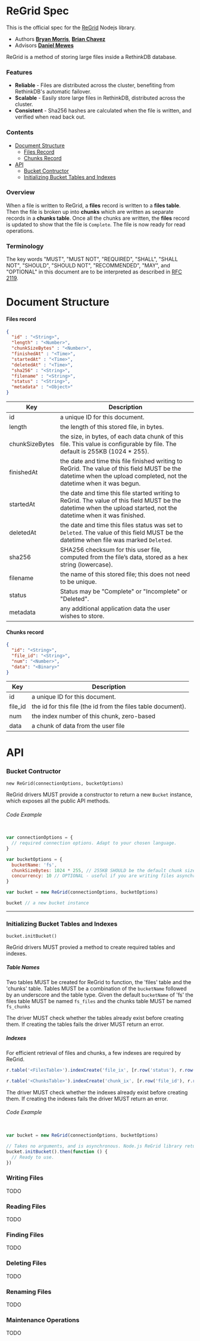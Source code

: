 
# ReGrid Spec

This is the official spec for the [ReGrid](https://github.com/internalfx/regrid) Nodejs library.

- Authors [**Bryan Morris**](https://github.com/internalfx), [**Brian Chavez**](https://github.com/bchavez)
- Advisors [**Daniel Mewes**](https://github.com/danielmewes)

ReGrid is a method of storing large files inside a RethinkDB database.

### Features

- **Reliable** - Files are distributed across the cluster, benefiting from RethinkDB's automatic failover.
- **Scalable** - Easily store large files in RethinkDB, distributed across the cluster.
- **Consistent** - Sha256 hashes are calculated when the file is written, and verified when read back out.

### Contents

 - [Document Structure](#document-structure)
   - [Files Record](#files-record)
   - [Chunks Record](#chunks-record)
 - [API](#api)
   - [Bucket Contructor](#bucket-contructor)
   - [Initializing Bucket Tables and Indexes](#initializing-bucket-tables-and-indexes)

### Overview

When a file is written to ReGrid, a **files** record is written to a **files table**. Then the file is broken up into **chunks** which are written as separate records in a **chunks table**. Once all the chunks are written, the **files** record is updated to show that the file is `Complete`. The file is now ready for read operations.

### Terminology

The key words "MUST", "MUST NOT", "REQUIRED", "SHALL", "SHALL NOT", "SHOULD", "SHOULD NOT", "RECOMMENDED",  "MAY", and "OPTIONAL" in this document are to be interpreted as described in [RFC 2119](https://www.ietf.org/rfc/rfc2119.txt).

# Document Structure

#### Files record

```json
{
  "id" : "<String>",
  "length" : "<Number>",
  "chunkSizeBytes" : "<Number>",
  "finishedAt" : "<Time>",
  "startedAt" : "<Time>",
  "deletedAt" : "<Time>",
  "sha256" : "<String>",
  "filename" : "<String>",
  "status" : "<String>",
  "metadata" : "<Object>"
}
```

| Key | Description |
|---|---|
| id | a unique ID for this document. |
| length | the length of this stored file, in bytes. |
| chunkSizeBytes | the size, in bytes, of each data chunk of this file. This value is configurable by file. The default is 255KB (1024 * 255). |
| finishedAt | the date and time this file finished writing to ReGrid. The value of this field MUST be the datetime when the upload completed, not the datetime when it was begun. |
| startedAt | the date and time this file started writing to ReGrid. The value of this field MUST be the datetime when the upload started, not the datetime when it was finished. |
| deletedAt | the date and time this files status was set to `Deleted`. The value of this field MUST be the datetime when file was marked `Deleted`. |
| sha256 | SHA256 checksum for this user file, computed from the file’s data, stored as a hex string (lowercase). |
| filename | the name of this stored file; this does not need to be unique. |
| status | Status may be "Complete" or "Incomplete" or "Deleted". |
| metadata | any additional application data the user wishes to store. |

#### Chunks record

```json
{
  "id": "<String>",
  "file_id": "<String>",
  "num": "<Number>",
  "data": "<Binary>"
}
```

| Key | Description |
|---|---|
| id | a unique ID for this document. |
| file_id | the id for this file (the id from the files table document). |
| num | the index number of this chunk, zero-based |
| data | a chunk of data from the user file |

# API

### Bucket Contructor

`new ReGrid(connectionOptions, bucketOptions)`

ReGrid drivers MUST provide a constructor to return a new `Bucket` instance, which exposes all the public API methods.

###### Code Example

```javascript

var connectionOptions = {
  // required connection options. Adapt to your chosen language.
}

var bucketOptions = {
  bucketName: 'fs',
  chunkSizeBytes: 1024 * 255, // 255KB SHOULD be the default chunk size.
  concurrency: 10 // OPTIONAL - useful if you are writing files asynchronously
}

var bucket = new ReGrid(connectionOptions, bucketOptions)

bucket // a new bucket instance
```

---

### Initializing Bucket Tables and Indexes

`bucket.initBucket()`

ReGrid drivers MUST provied a method to create required tables and indexes.

##### Table Names

Two tables MUST be created for ReGrid to function, the 'files' table and the 'chunks' table. Tables MUST be a combination of the `bucketName` followed by an underscore and the table type. Given the default `bucketName` of 'fs' the files table MUST be named `fs_files` and the chunks table MUST be named `fs_chunks`

The driver MUST check whether the tables already exist before creating them. If creating the tables fails the driver MUST return an error.

##### Indexes

For efficient retrieval of files and chunks, a few indexes are required by ReGrid.

```javascript
r.table('<FilesTable>').indexCreate('file_ix', [r.row('status'), r.row('filename'), r.row('finishedAt')])

r.table('<ChunksTable>').indexCreate('chunk_ix', [r.row('file_id'), r.row('num')])
```

The driver MUST check whether the indexes already exist before creating them. If creating the indexes fails the driver MUST return an error.

###### Code Example

```javascript

var bucket = new ReGrid(connectionOptions, bucketOptions)

// Takes no arguments, and is asynchronous. Node.js ReGrid library returns a promise, adapt to your chosen language.
bucket.initBucket().then(function () {
  // Ready to use.
})

```

### Writing Files

TODO

### Reading Files

TODO

### Finding Files

TODO

### Deleting Files

TODO

### Renaming Files

TODO

### Maintenance Operations

TODO
